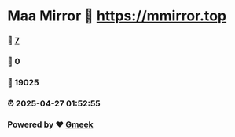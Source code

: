 # Maa Mirror :link: https://mmirror.top 
### :page_facing_up: [7](https://mmirror.top/tag.html) 
### :speech_balloon: 0 
### :hibiscus: 19025 
### :alarm_clock: 2025-04-27 01:52:55 
### Powered by :heart: [Gmeek](https://github.com/Meekdai/Gmeek)
